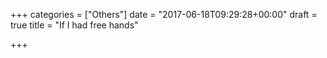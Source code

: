 +++
categories = ["Others"]
date = "2017-06-18T09:29:28+00:00"
draft = true
title = "If I had free hands"

+++
